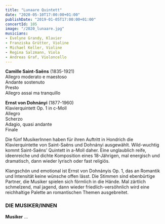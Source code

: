 ```yaml
---
title: "Lunaare Quintett"
date: "2020-05-10T17:00:00+01:00"
publishDate: "2019-01-05T17:00:00+01:00"
concertId: 105
image: "/2020_lunaare.jpg"
musicians:
- Evelyne Grandy, Klavier
- Franziska Grütter, Violine
- Michael Keller, Violine
- Regina Salzmann, Viola
- Andreas Graf, Violoncello
---
```


__Camille Saint-Saëns__ (1835-1921)  
Allegro moderato e maestoso  
Andante sostenuto  
Presto  
Allegro assai ma tranquillo  

__Ernst von Dohnányi__ (1877-1960)  
Klavierquintett Op. 1 in c-Moll  
Allegro  
Scherzo  
Adagio, quasi andante  
Finale  

Die fünf MusikerInnen haben für ihren Auftritt in Hondrich die Klavierquintette von  Saint-Saëns und 
Dohnányi ausgewählt. Wild-wuchtig kommt Saint-Saëns’ Quintett in a-Moll daher. Eine unglaublich reife,
ideenreiche und dichte Komposition eines 18-Jährigen, mal energisch und dramatisch, dann wieder lyrisch
oder fast religiös.

Klangschön und emotional ist Ernst von Dohnányis Op. 1, das an Romantik und Intensität keine wünsche offen
lässt. Die Stimmen sind ebenbürtige Partner, die Musiker spielen sich förmlich in die Hände. Mal zärtlich
schmelzend, mal jagend, dann wieder friedlich-versöhnlich wird eine reichhaltige Palette an romantischen
Themen ausgebreitet.

### DIE MUSIKER/INNEN

__Musiker__ ...

